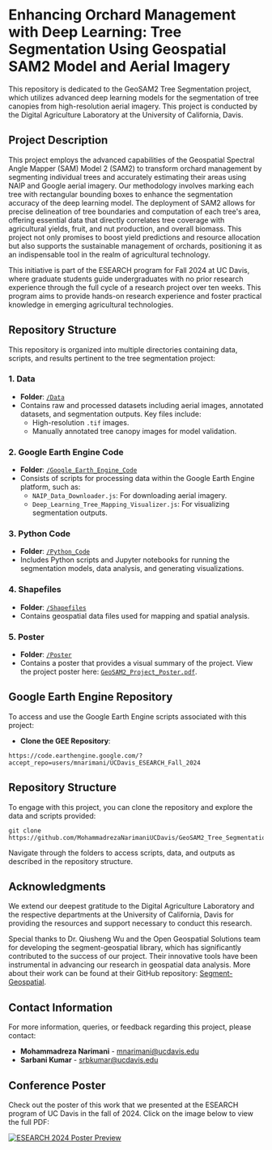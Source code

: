 # **Enhancing Orchard Management with Deep Learning: Tree Segmentation Using Geospatial SAM2 Model and Aerial Imagery**

This repository is dedicated to the GeoSAM2 Tree Segmentation project, which utilizes advanced deep learning models for the segmentation of tree canopies from high-resolution aerial imagery. This project is conducted by the Digital Agriculture Laboratory at the University of California, Davis.

## **Project Description**

This project employs the advanced capabilities of the Geospatial Spectral Angle Mapper (SAM) Model 2 (SAM2) to transform orchard management by segmenting individual trees and accurately estimating their areas using NAIP and Google aerial imagery. Our methodology involves marking each tree with rectangular bounding boxes to enhance the segmentation accuracy of the deep learning model. The deployment of SAM2 allows for precise delineation of tree boundaries and computation of each tree's area, offering essential data that directly correlates tree coverage with agricultural yields, fruit, and nut production, and overall biomass. This project not only promises to boost yield predictions and resource allocation but also supports the sustainable management of orchards, positioning it as an indispensable tool in the realm of agricultural technology.

This initiative is part of the ESEARCH program for Fall 2024 at UC Davis, where graduate students guide undergraduates with no prior research experience through the full cycle of a research project over ten weeks. This program aims to provide hands-on research experience and foster practical knowledge in emerging agricultural technologies.

## **Repository Structure**

This repository is organized into multiple directories containing data, scripts, and results pertinent to the tree segmentation project:

### 1. **Data**
   - **Folder**: [`/Data`](./Data)
   - Contains raw and processed datasets including aerial images, annotated datasets, and segmentation outputs. Key files include:
     - High-resolution `.tif` images.
     - Manually annotated tree canopy images for model validation.

### 2. **Google Earth Engine Code**
   - **Folder**: [`/Google_Earth_Engine_Code`](./Google_Earth_Engine_Code)
   - Consists of scripts for processing data within the Google Earth Engine platform, such as:
     - `NAIP_Data_Downloader.js`: For downloading aerial imagery.
     - `Deep_Learning_Tree_Mapping_Visualizer.js`: For visualizing segmentation outputs.

### 3. **Python Code**
   - **Folder**: [`/Python_Code`](./Python_Code)
   - Includes Python scripts and Jupyter notebooks for running the segmentation models, data analysis, and generating visualizations.

### 4. **Shapefiles**
   - **Folder**: [`/Shapefiles`](./Shapefiles)
   - Contains geospatial data files used for mapping and spatial analysis.

### 5. **Poster**
   - **Folder**: [`/Poster`](./Poster)
   - Contains a poster that provides a visual summary of the project. View the project poster here: [`GeoSAM2_Project_Poster.pdf`](./Poster/GeoSAM2_Project_Poster.pdf).

## **Google Earth Engine Repository**

To access and use the Google Earth Engine scripts associated with this project:
- **Clone the GEE Repository**:
```plaintext
https://code.earthengine.google.com/?accept_repo=users/mnarimani/UCDavis_ESEARCH_Fall_2024
```

## **Repository Structure**

To engage with this project, you can clone the repository and explore the data and scripts provided:
```plaintext
git clone https://github.com/MohammadrezaNarimaniUCDavis/GeoSAM2_Tree_Segmentation.git
 ```

Navigate through the folders to access scripts, data, and outputs as described in the repository structure.

## **Acknowledgments**
We extend our deepest gratitude to the Digital Agriculture Laboratory and the respective departments at the University of California, Davis for providing the resources and support necessary to conduct this research.

Special thanks to Dr. Qiusheng Wu and the Open Geospatial Solutions team for developing the segment-geospatial library, which has significantly contributed to the success of our project. Their innovative tools have been instrumental in advancing our research in geospatial data analysis. More about their work can be found at their GitHub repository: [Segment-Geospatial](https://github.com/opengeos/segment-geospatial).

## **Contact Information**
For more information, queries, or feedback regarding this project, please contact:
- **Mohammadreza Narimani** - [mnarimani@ucdavis.edu](mailto:mnarimani@ucdavis.edu)
- **Sarbani Kumar** - [srbkumar@ucdavis.edu](mailto:srbkumar@ucdavis.edu)

## **Conference Poster**

Check out the poster of this work that we presented at the ESEARCH program of UC Davis in the fall of 2024. Click on the image below to view the full PDF:

[![ESEARCH 2024 Poster Preview](Poster/ESEARCH_Fall2024_Poster_GeoSAM2_Tree_Segmentation.png)](Poster/ESEARCH_Fall2024_Poster_GeoSAM2_Tree_Segmentation.pdf)
